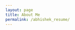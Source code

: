 ```yaml
---
layout: page
title: About Me 
permalink: /abhishek_resume/
---
```

<object 
    width="100%" 
    height="900" 
    data="https://docs.google.com/gview?embedded=true&url=https://abhiyantaabhishek.github.io/MDS-IIT/_pages/about.pdf">
</object>
